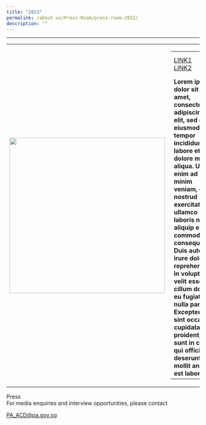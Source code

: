 ```yaml
---
title: "2023"
permalink: /about-us/Press-Room/press-room-2022/
description: ""
---
```

<hr>
<table border="0" width="100%">
        <tr>
            <td style="width:405px;">
                <img src="/images/image" style="width:405px;height:auto;" />
            </td>
            <td>
                <table border="0" width="100%">
                    <tr>
                        <td style="text-align:left;">
                            <a href="https://link.xyz" target="_blank" style="float:left; padding-right:5px;">LINK1</a>
													<a href="https://link.xyz" target="_blank" style="float:left; padding-right:5px;">LINK2</a>
                        </td>
                        <td width="30%" align="right">
                            Mar 17, 2022
                        </td>
                    </tr>
                    <tr>
                        <td colspan="2">
                            <b>Lorem ipsum dolor sit amet, consectetur adipiscing elit, sed do eiusmod tempor incididunt ut labore et dolore magna aliqua. Ut enim ad minim veniam, quis nostrud exercitation ullamco laboris nisi ut aliquip ex ea commodo consequat. Duis aute irure dolor in reprehenderit in voluptate velit esse cillum dolore eu fugiat nulla pariatur. Excepteur sint occaecat cupidatat non proident, sunt in culpa qui officia deserunt mollit anim id est laborum
                        </td>
                    </tr>
                </table>
            </td>
        </tr>
    </table>
		
Press<br>
For media enquiries and interview opportunities, please contact

[PA_ACD@pa.gov.sg](mailto:PA_ACD@pa.gov.sg)
